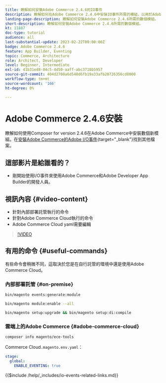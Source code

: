 ```yaml
---
title: 瞭解如何安裝Adobe Commerce 2.4.6的IO事件
description: 瞭解如何在Adobe Commerce 2.4.6中安裝IO事件所需的模組，以用於Adobe Developer App Builder
landing-page-description: 瞭解如何安裝Adobe Commerce 2.4.6所需的數個模組。
short-description: 瞭解如何安裝Adobe Commerce 2.4.6所需的數個模組。
kt: 11887
doc-type: tutorial
audience: all
last-substantial-update: 2023-02-22T00:00:00Z
badge: Adobe Commerce 2.4.6
feature: App Builder, Eventing
topic: Commerce, Architecture
role: Architect, Developer
level: Beginner, Intermediate
exl-id: 41b31ed8-04c5-4d50-aaff-abc3718b5957
source-git-commit: 404d2708a6d540d6fb19a33afb20726356cd8000
workflow-type: tm+mt
source-wordcount: '166'
ht-degree: 0%

---
```


# Adobe Commerce 2.4.6安裝

瞭解如何使用Composer for version 2.4.6在Adobe Commerce中安裝數個新模組。在[安裝Adobe Commerce的Adobe I/O事件](https://developer.adobe.com/commerce/events/get-started/installation/){target="_blank"}找到其他檔案。

## 這部影片是給誰看的？

* 剛開始使用I/O事件來使用Adobe Commerce和Adobe Developer App Builder的開發人員。

## 視訊內容 {#video-content}

* 針對內部部署託管執行的命令
* 針對Adobe Commerce Cloud執行的命令
* Adobe Commerce Cloud yaml需要編輯

>[!VIDEO](https://video.tv.adobe.com/v/3415795?quality=12&learn=on)

## 有用的命令 {#useful-commands}

有些命令會稍微不同，這取決於您是在自行託管的環境中還是使用Adobe Commerce Cloud。

### 內部部署託管 {#on-premise}

```bash
bin/magento events:generate:module

bin/magento module:enable --all

bin/magento setup:upgrade && bin/magento setup:di:compile
```

### 雲端上的Adobe Commerce {#adobe-commerce-cloud}

```bash
composer info magento/ece-tools
```

Commerce Cloud`.magento.env.yaml`：

```yaml
stage:
  global:
    ENABLE_EVENTING: true
```

{{$include /help/_includes/io-events-related-links.md}}
